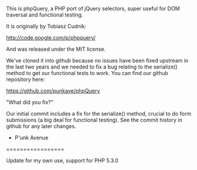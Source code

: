 This is phpQuery, a PHP port of jQuery selectors, super useful for DOM traversal 
and functional testing.

It is originally by Tobiasz Cudnik:

http://code.google.com/p/phpquery/

And was released under the MIT license.

We've cloned it into github because no issues have been fixed upstream in the 
last two years and we needed to fix a bug relating to the serialize()
method to get our functional tests to work. You can find our github
repository here:

https://github.com/punkave/phpQuery

"What did you fix?" 

Our initial commit includes a fix for the serialize() method, crucial to do 
form submissions (a big deal for functional testing). See the commit history
in github for any later changes.

- P'unk Avenue

=================

Update for my own use, support for PHP 5.3.0
